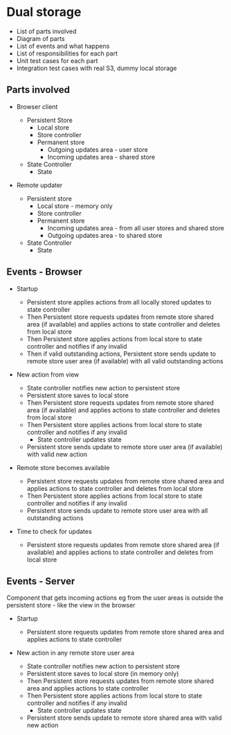 # Dual storage

- List of parts involved
- Diagram of parts
- List of events and what happens
- List of responsibilities for each part
- Unit test cases for each part
- Integration test cases with real S3, dummy local storage


## Parts involved
- Browser client
  - Persistent Store
    - Local store
    - Store controller
    - Permanent store
      - Outgoing updates area - user store
      - Incoming updates area - shared store
  - State Controller
    - State
  
- Remote updater 
  - Persistent store
    - Local store - memory only
    - Store controller
    - Permanent store
      - Incoming updates area - from all user stores and shared store
      - Outgoing updates area - to shared store
  - State Controller
    - State


## Events - Browser 

- Startup
  - Persistent store applies actions from all locally stored updates to state controller
  - Then Persistent store requests updates from remote store shared area (if available) and applies actions to state controller and deletes from local store
  - Then Persistent store applies actions from local store to state controller and notifies if any invalid
  - Then if valid outstanding actions, Persistent store sends update to remote store user area (if available) with all valid outstanding actions

- New action from view
  - State controller notifies new action to persistent store
  - Persistent store saves to local store
  - Then Persistent store requests updates from remote store shared area (if available) and applies actions to state controller and deletes from local store
  - Then Persistent store applies actions from local store to state controller and notifies if any invalid
    - State controller updates state
  - Persistent store sends update to remote store user area (if available) with valid new action 
  
- Remote store becomes available
  - Persistent store requests updates from remote store shared area and applies actions to state controller and deletes from local store
  - Then Persistent store applies actions from local store to state controller and notifies if any invalid
  - Persistent store sends update to remote store user area with all outstanding actions
  
- Time to check for updates
  - Persistent store requests updates from remote store shared area (if available) and applies actions to state controller and deletes from local store


## Events - Server
Component that gets incoming actions eg from the user areas is outside the persistent store - like the view in the browser

- Startup
  -  Persistent store requests updates from remote store shared area and applies actions to state controller
  
- New action in any remote store user area
  - State controller notifies new action to persistent store
  - Persistent store saves to local store (in memory only)
  - Then Persistent store requests updates from remote store shared area and applies actions to state controller
  - Then Persistent store applies actions from local store to state controller and notifies if any invalid
    - State controller updates state
  - Persistent store sends update to remote store shared area with valid new action

